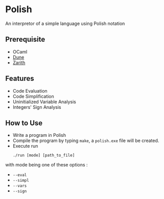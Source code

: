 # Polish
An interpretor of a simple language using Polish notation

## Prerequisite
- OCaml
- [Dune](https://github.com/ocaml/dune)
- [Zarith](https://github.com/ocaml/Zarith)

## Features
- Code Evaluation
- Code Simplification
- Uninitialized Variable Analysis
- Integers' Sign Analysis
  
## How to Use
- Write a program in Polish
- Compile the program by typing `make`, a `polish.exe` file will be created.
- Execute run
  ```
  ./run [mode] [path_to_file]
  ```
with mode being one of these options :
- `--eval`
- `--simpl`
- `--vars`
- `--sign`
